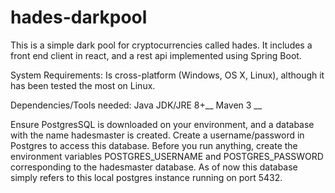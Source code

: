 # hades-darkpool
This is a simple dark pool for cryptocurrencies called hades. It includes a front end client in react, and a rest api implemented using Spring Boot.

System Requirements:
Is cross-platform (Windows, OS X, Linux), although it has been tested the most on Linux.

Dependencies/Tools needed:
Java JDK/JRE 8+__
Maven 3 __

Ensure PostgresSQL is downloaded on your environment, and a database with the name hadesmaster is created.
Create a username/password in Postgres to access this database. Before you run anything, create the environment variables
POSTGRES_USERNAME and POSTGRES_PASSWORD corresponding to the hadesmaster database. As of now this database simply refers to this local postgres instance running on port 5432.
